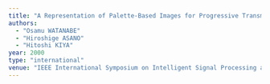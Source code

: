 ```yaml
---
title: "A Representation of Palette-Based Images for Progressive Transmitting"
authors:
  - "Osamu WATANABE"
  - "Hiroshige ASANO"
  - "Hitoshi KIYA"
year: 2000
type: "international"
venue: "IEEE International Symposium on Intelligent Signal Processing and Communication Systems, Vol. 1, pp. A7-1-3, Honolulu, HI, the U.S., 2000-11-01."
---
```

